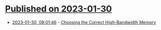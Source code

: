 # [Published on 2023-01-30](index.md)

* [2023-01-30, 08:01:46](https://news.ycombinator.com/item?id=34577056) - [Choosing the Correct High-Bandwidth Memory](https://semiengineering.com/choosing-the-correct-high-bandwidth-memory/)
